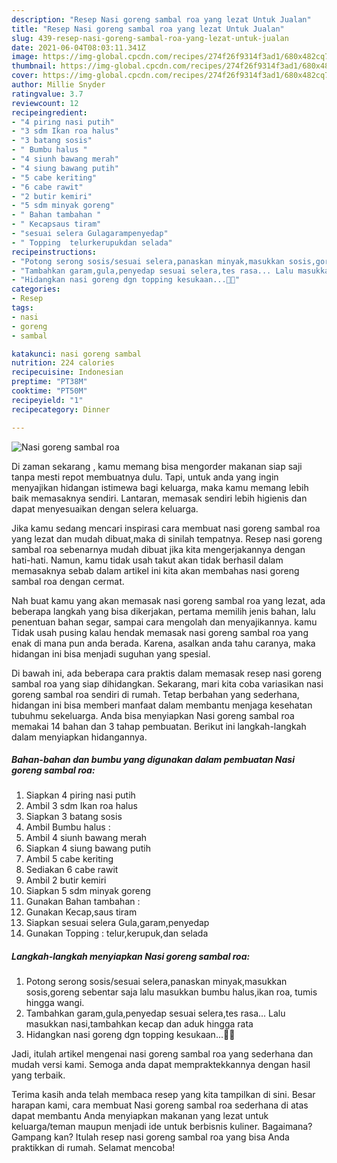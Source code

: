```yaml
---
description: "Resep Nasi goreng sambal roa yang lezat Untuk Jualan"
title: "Resep Nasi goreng sambal roa yang lezat Untuk Jualan"
slug: 439-resep-nasi-goreng-sambal-roa-yang-lezat-untuk-jualan
date: 2021-06-04T08:03:11.341Z
image: https://img-global.cpcdn.com/recipes/274f26f9314f3ad1/680x482cq70/nasi-goreng-sambal-roa-foto-resep-utama.jpg
thumbnail: https://img-global.cpcdn.com/recipes/274f26f9314f3ad1/680x482cq70/nasi-goreng-sambal-roa-foto-resep-utama.jpg
cover: https://img-global.cpcdn.com/recipes/274f26f9314f3ad1/680x482cq70/nasi-goreng-sambal-roa-foto-resep-utama.jpg
author: Millie Snyder
ratingvalue: 3.7
reviewcount: 12
recipeingredient:
- "4 piring nasi putih"
- "3 sdm Ikan roa halus"
- "3 batang sosis"
- " Bumbu halus "
- "4 siunh bawang merah"
- "4 siung bawang putih"
- "5 cabe keriting"
- "6 cabe rawit"
- "2 butir kemiri"
- "5 sdm minyak goreng"
- " Bahan tambahan "
- " Kecapsaus tiram"
- "sesuai selera Gulagarampenyedap"
- " Topping  telurkerupukdan selada"
recipeinstructions:
- "Potong serong sosis/sesuai selera,panaskan minyak,masukkan sosis,goreng sebentar saja lalu masukkan bumbu halus,ikan roa, tumis hingga wangi."
- "Tambahkan garam,gula,penyedap sesuai selera,tes rasa... Lalu masukkan nasi,tambahkan kecap dan aduk hingga rata"
- "Hidangkan nasi goreng dgn topping kesukaan...🤗🤗"
categories:
- Resep
tags:
- nasi
- goreng
- sambal

katakunci: nasi goreng sambal 
nutrition: 224 calories
recipecuisine: Indonesian
preptime: "PT38M"
cooktime: "PT50M"
recipeyield: "1"
recipecategory: Dinner

---
```



![Nasi goreng sambal roa](https://img-global.cpcdn.com/recipes/274f26f9314f3ad1/680x482cq70/nasi-goreng-sambal-roa-foto-resep-utama.jpg)

Di zaman  sekarang , kamu memang bisa mengorder makanan siap saji tanpa mesti repot membuatnya dulu. Tapi, untuk anda yang ingin menyajikan hidangan istimewa bagi keluarga, maka kamu memang lebih baik memasaknya sendiri. Lantaran, memasak sendiri lebih higienis dan dapat menyesuaikan dengan selera keluarga.

Jika kamu sedang mencari inspirasi cara membuat nasi goreng sambal roa yang lezat dan mudah dibuat,maka di sinilah tempatnya. Resep nasi goreng sambal roa  sebenarnya mudah dibuat jika kita mengerjakannya dengan hati-hati. Namun, kamu tidak usah takut akan tidak berhasil dalam memasaknya 
sebab dalam artikel ini kita akan membahas nasi goreng sambal roa dengan cermat.  



Nah buat kamu yang akan memasak nasi goreng sambal roa yang lezat, ada beberapa langkah yang bisa dikerjakan, pertama memilih jenis bahan, lalu penentuan bahan segar, sampai cara mengolah dan menyajikannya. kamu Tidak usah pusing kalau hendak memasak nasi goreng sambal roa yang enak di mana pun anda berada. Karena, asalkan anda  tahu caranya, maka hidangan ini bisa menjadi suguhan yang spesial.

Di bawah ini, ada beberapa cara praktis  dalam memasak resep nasi goreng sambal roa yang siap dihidangkan. Sekarang, mari kita coba variasikan nasi goreng sambal roa sendiri di rumah. Tetap berbahan yang sederhana, hidangan ini bisa memberi manfaat dalam membantu menjaga kesehatan tubuhmu sekeluarga. Anda bisa menyiapkan Nasi goreng sambal roa memakai 14 bahan dan 3 tahap pembuatan. Berikut ini langkah-langkah dalam menyiapkan hidangannya.

<!--inarticleads1-->

##### Bahan-bahan dan bumbu yang digunakan dalam pembuatan Nasi goreng sambal roa:

1. Siapkan 4 piring nasi putih
1. Ambil 3 sdm Ikan roa halus
1. Siapkan 3 batang sosis
1. Ambil  Bumbu halus :
1. Ambil 4 siunh bawang merah
1. Siapkan 4 siung bawang putih
1. Ambil 5 cabe keriting
1. Sediakan 6 cabe rawit
1. Ambil 2 butir kemiri
1. Siapkan 5 sdm minyak goreng
1. Gunakan  Bahan tambahan :
1. Gunakan  Kecap,saus tiram
1. Siapkan sesuai selera Gula,garam,penyedap
1. Gunakan  Topping : telur,kerupuk,dan selada




<!--inarticleads2-->

##### Langkah-langkah menyiapkan Nasi goreng sambal roa:

1. Potong serong sosis/sesuai selera,panaskan minyak,masukkan sosis,goreng sebentar saja lalu masukkan bumbu halus,ikan roa, tumis hingga wangi.
1. Tambahkan garam,gula,penyedap sesuai selera,tes rasa... Lalu masukkan nasi,tambahkan kecap dan aduk hingga rata
1. Hidangkan nasi goreng dgn topping kesukaan...🤗🤗




Jadi, itulah artikel mengenai  nasi goreng sambal roa  yang sederhana dan mudah versi kami. Semoga anda dapat mempraktekkannya dengan hasil yang terbaik. 

Terima kasih anda telah membaca resep yang kita tampilkan di sini. Besar harapan kami, cara membuat  Nasi goreng sambal roa sederhana di atas dapat membantu Anda menyiapkan makanan yang lezat untuk keluarga/teman maupun menjadi ide untuk berbisnis kuliner. Bagaimana? Gampang kan? Itulah resep nasi goreng sambal roa yang bisa Anda praktikkan di rumah. Selamat mencoba!

